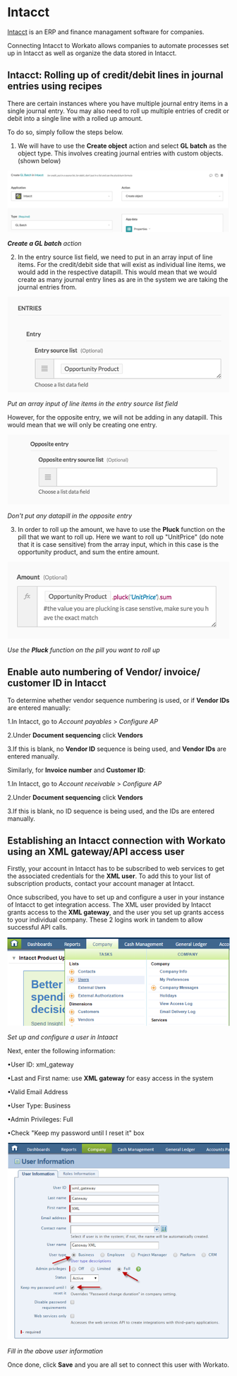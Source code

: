 
# Intacct
[Intacct](https://us.intacct.com/) is an ERP and finance managament software for companies.

Connecting Intacct to Workato allows companies to automate processes set up in Intacct as well as organize the data stored in Intacct.

## Intacct: Rolling up of credit/debit lines in journal entries using recipes
There are certain instances where you have multiple journal entry items in a single journal entry. You may also need to roll up multiple entries of credit or debit into a single line with a rolled up amount.




To do so, simply follow the steps below. 


1. We will have to use the **Create object** action and select **GL batch** as the object type. This involves creating journal entries with custom objects. (shown below)

![Create GL batch action](/assets/images/connectors/intaact/create-GL-batch-action.png)

***Create a GL batch** action*

2. In the entry source list field, we need to put in an array input of line items. For the credit/debit side that will exist as individual line items, we would add in the respective datapill. This would mean that we would create as many journal entry lines as are in the system we are taking the journal entries from.

![Put array in entry source list field](/assets/images/connectors/intaact/entry-source-list-field-array.png)

*Put an array input of line items in the entry source list field*

  However, for the opposite entry, we will not be adding in any datapill. This would mean that we will only be creating one entry. 

![No data pill in opposite entry](/assets/images/connectors/intaact/opposite-entry-blank.png)

*Don't put any datapill in the opposite entry*

3. In order to roll up the amount, we have to use the **Pluck** function on the pill that we want to roll up. Here we want to roll up "UnitPrice" (do note that it is case sensitive) from the array input, which in this case is the opportunity product, and sum the entire amount.

![Pluck function on pill to be rolled up](/assets/images/connectors/intaact/pluck-function-on-pill.png)

*Use the **Pluck** function on the pill you want to roll up*


## Enable auto numbering of Vendor/ invoice/ customer ID in Intacct 

To determine whether vendor sequence numbering is used, or if **Vendor IDs** are entered manually:

1.In Intacct, go to *Account payables* > *Configure AP* 

2.Under **Document sequencing** click **Vendors** 

3.If this is blank, no **Vendor ID** sequence is being used, and **Vendor IDs** are entered manually.

Similarly, for **Invoice number** and **Customer ID**:

1.In Intacct, go to *Account receivable* > *Configure AP* 

2.Under **Document sequencing** click **Vendors** 

3.If this is blank, no ID sequence is being used, and the IDs are entered manually.


## Establishing an Intacct connection with Workato using an XML gateway/API access user

Firstly, your account in Intacct has to be subscribed to web services to get the associated credentials for the **XML user**. To add this to your list of subscription products, contact your account manager at Intacct.

Once subscribed, you have to set up and configure a user in your instance of Intacct to get integration access. The XML user provided by Intacct grants access to the **XML gateway**, and the user you set up grants access to your individual company. These 2 logins work in tandem to allow successful API calls. 

![Set up and configure user](/assets/images/connectors/intaact/set-up-user.png)

*Set up and configure a user in Intaact*

Next, enter the following information:
  
•User ID: xml_gateway 

•Last and First name: use **XML gateway** for easy access in the system

•Valid Email Address

•User Type: Business 

•Admin Privileges: Full 

•Check "Keep my password until I reset it" box

![Fill in user information](/assets/images/connectors/intaact/fill-in-info.png)

*Fill in the above user information*

Once done, click **Save** and you are all set to connect this user with Workato. 
